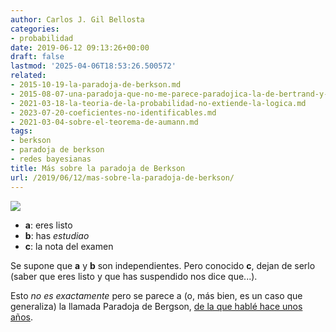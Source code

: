 ```yaml
---
author: Carlos J. Gil Bellosta
categories:
- probabilidad
date: 2019-06-12 09:13:26+00:00
draft: false
lastmod: '2025-04-06T18:53:26.500572'
related:
- 2015-10-19-la-paradoja-de-berkson.md
- 2015-08-07-una-paradoja-que-no-me-parece-paradojica-la-de-bertrand-y-una-pregunta.md
- 2021-03-18-la-teoria-de-la-probabilidad-no-extiende-la-logica.md
- 2023-07-20-coeficientes-no-identificables.md
- 2021-03-04-sobre-el-teorema-de-aumann.md
tags:
- berkson
- paradoja de berkson
- redes bayesianas
title: Más sobre la paradoja de Berkson
url: /2019/06/12/mas-sobre-la-paradoja-de-berkson/
---
```


![](/wp-uploads/2019/06/bergson_paradox.png#center)

* **a**: eres listo
* **b**: has _estudiao_
* **c**: la nota del examen

Se supone que **a** y **b** son independientes. Pero conocido **c**, dejan de serlo (saber que eres listo y que has suspendido nos dice que...).

Esto _no es exactamente_ pero se parece a (o, más bien, es un caso que generaliza) la llamada Paradoja de Bergson, [de la que hablé hace unos años](https://datanalytics.com/2015/10/19/la-paradoja-de-berkson/).